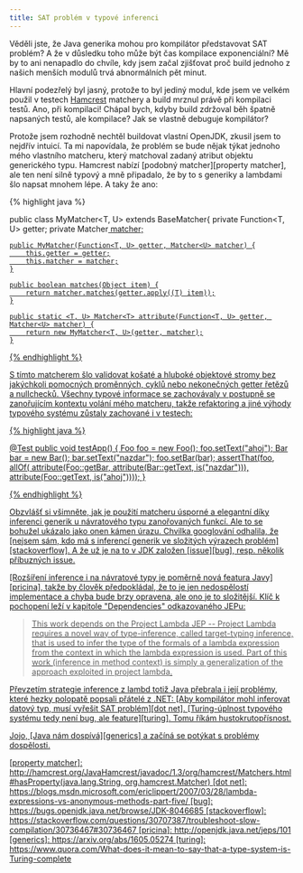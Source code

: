 ```yaml
---
title: SAT problém v typové inferenci
---
```


Věděli jste, že Java generika mohou pro kompilátor představovat SAT problém? A že v důsledku toho může být čas kompilace exponenciální? Mě by to ani nenapadlo do chvíle, kdy jsem začal zjišťovat proč build jednoho z našich menších modulů trvá abnormálních pět minut.

Hlavní podezřelý byl jasný, protože to byl jediný modul, kde jsem ve velkém použil v testech [Hamcrest][hamcrest] matchery a build mrznul právě při kompilaci testů. Ano, při kompilaci! Chápal bych, kdyby build zdržoval běh špatně napsaných testů, ale kompilace? Jak se vlastně debuguje kompilátor?

Protože jsem rozhodně nechtěl buildovat vlastní OpenJDK, zkusil jsem to nejdřív intuicí. Ta mi napovídala, že problém se bude nějak týkat jednoho mého vlastního matcheru, který ‎matchoval zadaný atribut objektu generického typu. Hamcrest nabízí [podobný matcher][property matcher], ale ten není silně typový a mně připadalo, že by to s generiky a lambdami šlo napsat mnohem lépe. A taky že ano:

{% highlight java %}

public class MyMatcher<T, U> extends BaseMatcher<T>{
	private Function<T, U> getter;
	private Matcher<U> matcher;

	public MyMatcher(Function<T, U> getter, Matcher<U> matcher) {
		this.getter = getter;
		this.matcher = matcher;
	}

	public boolean matches(Object item) {
		return matcher.matches(getter.apply((T) item));
	}

	public static <T, U> Matcher<T> attribute(Function<T, U> getter, Matcher<U> matcher) {
		return new MyMatcher<T, U>(getter, matcher);
	}

{% endhighlight %}

S tímto matcherem šlo ‎validovat košaté a hluboké objektové stromy bez jakýchkoli pomocných proměnných, cyklů nebo nekonečných getter řetězů a nullchecků. Všechny typové informace se zachovávaly v postupně se zanořujícím kontextu volání mého matcheru, takže refaktoring a jiné výhody typového systému zůstaly zachované i‎ v testech:

{% highlight java %}

@Test
public void testApp() {
	Foo foo = new Foo();
	foo.setText("ahoj");
	Bar bar = new Bar();
	bar.setText("nazdar");
	foo.setBar(bar);
	assertThat(foo, allOf(
			attribute(Foo::getBar,
					attribute(Bar::getText, is("nazdar"))),
			attribute(Foo::getText, is("ahoj"))));
}

{% endhighlight %}

Obzvlášť si všimněte, jak je použití matcheru ‎úsporné a elegantní díky inferenci generik u návratového typu zanořovaných funkcí. Ale to se bohužel ukázalo jako onen‎ kámen úrazu. Chvilka googlování odhalila, že [nejsem sám, kdo má s inferencí generik ve složitých výrazech problém][stackoverflow]. A že už je na to v JDK založen [issue][bug], resp. několik příbuzných issue.

[Rozšíření inference i na návratové typy je poměrně nová featura Javy‎][pricina], takže by člověk předpokládal, že to je jen nedospělostí implementace a chyba bude brzy opravena, ale ono je to složitější. Klíč k pochopení leží v kapitole "Dependencies" odkazovaného JEPu:

> This work depends on the Project Lambda JEP -- Project Lambda requires a novel way of type-inference, called target-typing inference, that is used to infer the type of the formals of a lambda expression from the context in which the lambda expression is used. Part of this work <u>(inference in method context) is simply a generalization of the approach exploited in project lambda</u>.

Převzetím strategie inference z lambd totiž Java přebrala  i její problémy, které hezky polopatě popsali přátelé z .NET: [Aby kompilátor mohl inferovat datový typ, musí vyřešit SAT problém][dot net]. [Turing-úplnost typového systému tedy není bug, ale feature][turing]. Tomu říkám hustokrutopřísnost.

Jojo, [Java nám dospívá][generics] a začíná se potýkat s problémy dospělosti.

[hamcrest]: http://hamcrest.org/
[property matcher]: http://hamcrest.org/JavaHamcrest/javadoc/1.3/org/hamcrest/Matchers.html#hasProperty(java.lang.String, org.hamcrest.Matcher)
[dot net]: https://blogs.msdn.microsoft.com/ericlippert/2007/03/28/lambda-expressions-vs-anonymous-methods-part-five/
[bug]: https://bugs.openjdk.java.net/browse/JDK-8046685‎
[stackoverflow]: https://stackoverflow.com/questions/30707387/troubleshoot-slow-compilation/30736467#30736467
[pricina]: http://openjdk.java.net/jeps/101
[generics]: https://arxiv.org/abs/1605.05274
[turing]: https://www.quora.com/What-does-it-mean-to-say-that-a-type-system-is-Turing-complete
